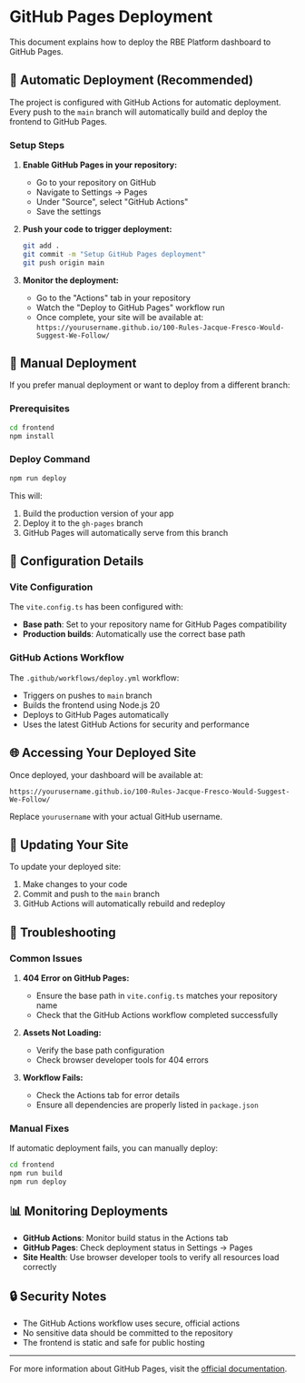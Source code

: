 # GitHub Pages Deployment

This document explains how to deploy the RBE Platform dashboard to GitHub Pages.

## 🚀 Automatic Deployment (Recommended)

The project is configured with GitHub Actions for automatic deployment. Every push to the `main` branch will automatically build and deploy the frontend to GitHub Pages.

### Setup Steps

1. **Enable GitHub Pages in your repository:**
   - Go to your repository on GitHub
   - Navigate to Settings → Pages
   - Under "Source", select "GitHub Actions"
   - Save the settings

2. **Push your code to trigger deployment:**
   ```bash
   git add .
   git commit -m "Setup GitHub Pages deployment"
   git push origin main
   ```

3. **Monitor the deployment:**
   - Go to the "Actions" tab in your repository
   - Watch the "Deploy to GitHub Pages" workflow run
   - Once complete, your site will be available at:
     `https://yourusername.github.io/100-Rules-Jacque-Fresco-Would-Suggest-We-Follow/`

## 🔧 Manual Deployment

If you prefer manual deployment or want to deploy from a different branch:

### Prerequisites
```bash
cd frontend
npm install
```

### Deploy Command
```bash
npm run deploy
```

This will:
1. Build the production version of your app
2. Deploy it to the `gh-pages` branch
3. GitHub Pages will automatically serve from this branch

## 📁 Configuration Details

### Vite Configuration
The `vite.config.ts` has been configured with:
- **Base path**: Set to your repository name for GitHub Pages compatibility
- **Production builds**: Automatically use the correct base path

### GitHub Actions Workflow
The `.github/workflows/deploy.yml` workflow:
- Triggers on pushes to `main` branch
- Builds the frontend using Node.js 20
- Deploys to GitHub Pages automatically
- Uses the latest GitHub Actions for security and performance

## 🌐 Accessing Your Deployed Site

Once deployed, your dashboard will be available at:
```
https://yourusername.github.io/100-Rules-Jacque-Fresco-Would-Suggest-We-Follow/
```

Replace `yourusername` with your actual GitHub username.

## 🔄 Updating Your Site

To update your deployed site:
1. Make changes to your code
2. Commit and push to the `main` branch
3. GitHub Actions will automatically rebuild and redeploy

## 🐛 Troubleshooting

### Common Issues

1. **404 Error on GitHub Pages:**
   - Ensure the base path in `vite.config.ts` matches your repository name
   - Check that the GitHub Actions workflow completed successfully

2. **Assets Not Loading:**
   - Verify the base path configuration
   - Check browser developer tools for 404 errors

3. **Workflow Fails:**
   - Check the Actions tab for error details
   - Ensure all dependencies are properly listed in `package.json`

### Manual Fixes

If automatic deployment fails, you can manually deploy:
```bash
cd frontend
npm run build
npm run deploy
```

## 📊 Monitoring Deployments

- **GitHub Actions**: Monitor build status in the Actions tab
- **GitHub Pages**: Check deployment status in Settings → Pages
- **Site Health**: Use browser developer tools to verify all resources load correctly

## 🔒 Security Notes

- The GitHub Actions workflow uses secure, official actions
- No sensitive data should be committed to the repository
- The frontend is static and safe for public hosting

---

For more information about GitHub Pages, visit the [official documentation](https://docs.github.com/en/pages).
